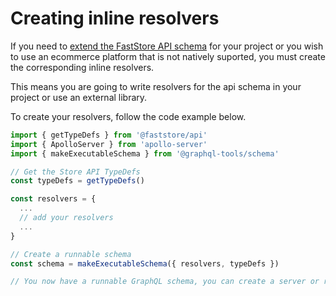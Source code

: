 # Creating inline resolvers

If you need to [extend the FastStore API schema](https://www.faststore.dev/how-to-guides/faststore-api/extending-the-faststore-api) for your project or you wish to use an ecommerce platform that is not natively suported, you must create the corresponding inline resolvers.

This means you are going to write resolvers for the api schema in your project or use an external library.

To create your resolvers, follow the code example below.

```ts
import { getTypeDefs } from '@faststore/api'
import { ApolloServer } from 'apollo-server'
import { makeExecutableSchema } from '@graphql-tools/schema'

// Get the Store API TypeDefs
const typeDefs = getTypeDefs()

const resolvers = {
  ...
  // add your resolvers
  ...
}

// Create a runnable schema
const schema = makeExecutableSchema({ resolvers, typeDefs })

// You now have a runnable GraphQL schema, you can create a server or run queries locally.
```
